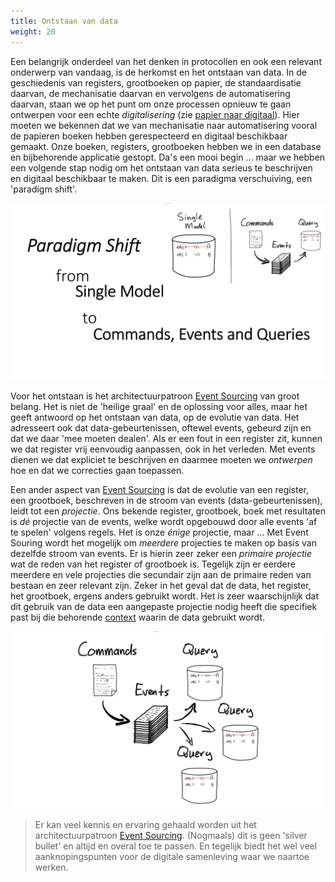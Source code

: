 ```yaml
---
title: Ontstaan van data
weight: 20
---
```

Een belangrijk onderdeel van het denken in protocollen en ook een relevant onderwerp van vandaag, is de
herkomst en het ontstaan van data. In de geschiedenis van registers, grootboeken op papier, de
standaardisatie daarvan, de mechanisatie daarvan en vervolgens de automatisering daarvan, staan we
op het punt om onze processen opnieuw te gaan ontwerpen voor een echte _digitalisering_ (zie [papier
naar digitaal](./papier-naar-digitaal.md)). Hier moeten we bekennen dat we van mechanisatie naar
automatisering vooral de papieren boeken hebben gerespecteerd en digitaal beschikbaar gemaakt. Onze
boeken, registers, grootboeken hebben we in een database en bijbehorende applicatie gestopt. Da's
een mooi begin ... maar we hebben een volgende stap nodig om het ontstaan van data serieus te
beschrijven en digitaal beschikbaar te maken. Dit is een paradigma verschuiving, een 'paradigm
shift'.

![From Single Model to Commands, Events and Queries](images/event-sourcing-paradigm-shift.png)

Voor het ontstaan is het architectuurpatroon [Event Sourcing](./achtergrond/event-sourcing.md) van
groot belang. Het is niet de 'heilige graal' en de oplossing voor alles, maar het geeft antwoord op
het ontstaan van data, op de evolutie van data. Het adresseert ook dat data-gebeurtenissen, oftewel
events, gebeurd zijn en dat we daar 'mee moeten dealen'. Als er een fout in een register zit, kunnen
we dat register vrij eenvoudig aanpassen, ook in het verleden. Met events dienen we dat expliciet te
beschrijven en daarmee moeten we _ontwerpen_ hoe en dat we correcties gaan toepassen.

Een ander aspect van [Event Sourcing](./achtergrond/event-sourcing.md) is dat de evolutie van een
register, een grootboek, beschreven in de stroom van events (data-gebeurtenissen), leidt tot een
_projectie_. Ons bekende register, grootboek, boek met resultaten is _dé_ projectie van de events,
welke wordt opgebouwd door alle events 'af te spelen' volgens regels. Het is onze _énige_ projectie,
maar ... Met Event Souring wordt het mogelijk om _meerdere_ projecties te maken op basis van
dezelfde stroom van events. Er is hierin zeer zeker een _primaire projectie_ wat de reden van het
register of grootboek is. Tegelijk zijn er eerdere meerdere en vele projecties die secundair zijn
aan de primaire reden van bestaan en zeer relevant zijn. Zeker in het geval dat de data, het
register, het grootboek, ergens anders gebruikt wordt. Het is zeer waarschijnlijk dat dit gebruik
van de data een aangepaste projectie nodig heeft die specifiek past bij die behorende
[context](./context.md) waarin de data gebruikt wordt.

![Multiple projections](images/event-sourcing-multiple-projections.png)

> Er kan veel kennis en ervaring gehaald worden uit het architectuurpatroon [Event
> Sourcing](./achtergrond/event-sourcing.md). (Nogmaals) dit is geen 'silver bullet' en altijd en
> overal toe te passen. En tegelijk biedt het wel veel aanknopingspunten voor de digitale
> samenleving waar we naartoe werken.

